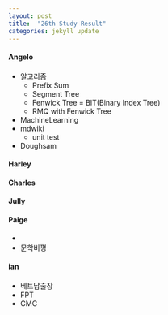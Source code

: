 ```yaml
---
layout: post
title:  "26th Study Result"
categories: jekyll update
---
```


#### Angelo
- 알고리즘
  - Prefix Sum
  - Segment Tree
  - Fenwick Tree = BIT(Binary Index Tree)
  - RMQ with Fenwick Tree
- MachineLearning
- mdwiki
  - unit test
- Doughsam

#### Harley


#### Charles


#### Jully


#### Paige
- 
 - 문학비평

#### ian
 - 베트남출장
  - FPT
  - CMC
